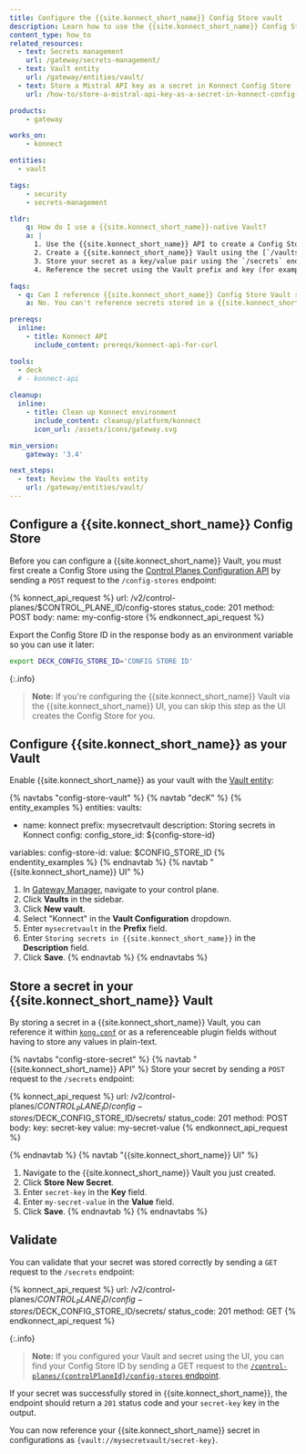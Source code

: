 ```yaml
---
title: Configure the {{site.konnect_short_name}} Config Store vault
description: Learn how to use the {{site.konnect_short_name}} Config Store vault.
content_type: how_to
related_resources:
  - text: Secrets management
    url: /gateway/secrets-management/
  - text: Vault entity
    url: /gateway/entities/vault/
  - text: Store a Mistral API key as a secret in Konnect Config Store
    url: /how-to/store-a-mistral-api-key-as-a-secret-in-konnect-config-store/

products:
    - gateway

works_on:
    - konnect

entities: 
  - vault

tags:
    - security
    - secrets-management

tldr:
    q: How do I use a {{site.konnect_short_name}}-native Vault?
    a: |
      1. Use the {{site.konnect_short_name}} API to create a Config Store using the `/config-stores` endpoint.
      2. Create a {{site.konnect_short_name}} Vault using the [`/vaults/` endpoint](/api/konnect/control-planes-config/#/operations/create-vault) or UI.
      3. Store your secret as a key/value pair using the `/secrets` endpoint or the UI. 
      4. Reference the secret using the Vault prefix and key (for example: `{vault://mysecretvault/secret-key}`). 

faqs:
  - q: Can I reference {{site.konnect_short_name}} Config Store Vault secrets in `kong.conf`?
    a: No. You can't reference secrets stored in a {{site.konnect_short_name}} Config Store Vault in `kong.conf` because {{site.konnect_short_name}} resolves the secret after {{site.base_gateway}} connects to the control plane. For more information about the fields you can reference as secrets, see [What can be stored as a secret?](/gateway/entities/vault/#what-can-be-stored-as-a-secret).

prereqs:
  inline:
    - title: Konnect API
      include_content: prereqs/konnect-api-for-curl

tools:
  - deck
  # - konnect-api
 
cleanup:
  inline:
    - title: Clean up Konnect environment
      include_content: cleanup/platform/konnect
      icon_url: /assets/icons/gateway.svg

min_version:
    gateway: '3.4'

next_steps:
  - text: Review the Vaults entity
    url: /gateway/entities/vault/
---
```


## Configure a {{site.konnect_short_name}} Config Store

Before you can configure a {{site.konnect_short_name}} Vault, you must first create a Config Store using the [Control Planes Configuration API](/api/konnect/control-planes-config/) by sending a `POST` request to the `/config-stores` endpoint:

<!--vale off-->
{% konnect_api_request %}
url: /v2/control-planes/$CONTROL_PLANE_ID/config-stores
status_code: 201
method: POST
body:
    name: my-config-store
{% endkonnect_api_request %}
<!--vale on-->

Export the Config Store ID in the response body as an environment variable so you can use it later:

```sh
export DECK_CONFIG_STORE_ID='CONFIG STORE ID'
```

{:.info}
> **Note:** If you're configuring the {{site.konnect_short_name}} Vault via the {{site.konnect_short_name}} UI, you can skip this step as the UI creates the Config Store for you.

## Configure {{site.konnect_short_name}} as your Vault

Enable {{site.konnect_short_name}} as your vault with the [Vault entity](/gateway/entities/vault/):

{% navtabs "config-store-vault" %}
{% navtab "decK" %}
{% entity_examples %}
entities:
  vaults:
  - name: konnect
    prefix: mysecretvault
    description: Storing secrets in Konnect
    config:
      config_store_id: ${config-store-id}

variables:
  config-store-id:
    value: $CONFIG_STORE_ID
{% endentity_examples %}
{% endnavtab %}
{% navtab "{{site.konnect_short_name}} UI" %}
1. In [Gateway Manager](https://cloud.konghq.com/gateway-manager/), navigate to your control plane.
1. Click **Vaults** in the sidebar.
1. Click **New vault**.
1. Select "Konnect" in the **Vault Configuration** dropdown.
1. Enter `mysecretvault` in the **Prefix** field.
1. Enter `Storing secrets in {{site.konnect_short_name}}` in the **Description** field.
1. Click **Save**. 
{% endnavtab %}
{% endnavtabs %}


## Store a secret in your {{site.konnect_short_name}} Vault

By storing a secret in a {{site.konnect_short_name}} Vault, you can reference it within [`kong.conf`](/gateway/manage-kong-conf/) or as a referenceable plugin fields without having to store any values in plain-text.

{% navtabs "config-store-secret" %}
{% navtab "{{site.konnect_short_name}} API" %}
Store your secret by sending a `POST` request to the `/secrets` endpoint:

<!--vale off-->
{% konnect_api_request %}
url: /v2/control-planes/$CONTROL_PLANE_ID/config-stores/$DECK_CONFIG_STORE_ID/secrets/
status_code: 201
method: POST
body:
    key: secret-key
    value: my-secret-value
{% endkonnect_api_request %}
<!--vale on-->
{% endnavtab %}
{% navtab "{{site.konnect_short_name}} UI" %}
1. Navigate to the {{site.konnect_short_name}} Vault you just created.
1. Click **Store New Secret**.
1. Enter `secret-key` in the **Key** field.
1. Enter `my-secret-value` in the **Value** field.
1. Click **Save**.
{% endnavtab %}
{% endnavtabs %}

## Validate

You can validate that your secret was stored correctly by sending a `GET` request to the `/secrets` endpoint:

<!--vale off-->
{% konnect_api_request %}
url: /v2/control-planes/$CONTROL_PLANE_ID/config-stores/$DECK_CONFIG_STORE_ID/secrets/
status_code: 201
method: GET
{% endkonnect_api_request %}
<!--vale on-->

{:.info}
> **Note:** If you configured your Vault and secret using the UI, you can find your Config Store ID by sending a GET request to the [`/control-planes/{controlPlaneId}/config-stores` endpoint](/api/konnect/control-planes-config/v2/#/operations/list-config-stores).

If your secret was successfully stored in {{site.konnect_short_name}}, the endpoint should return a `201` status code and your `secret-key` key in the output.

You can now reference your {{site.konnect_short_name}} secret in configurations as `{vault://mysecretvault/secret-key}`.